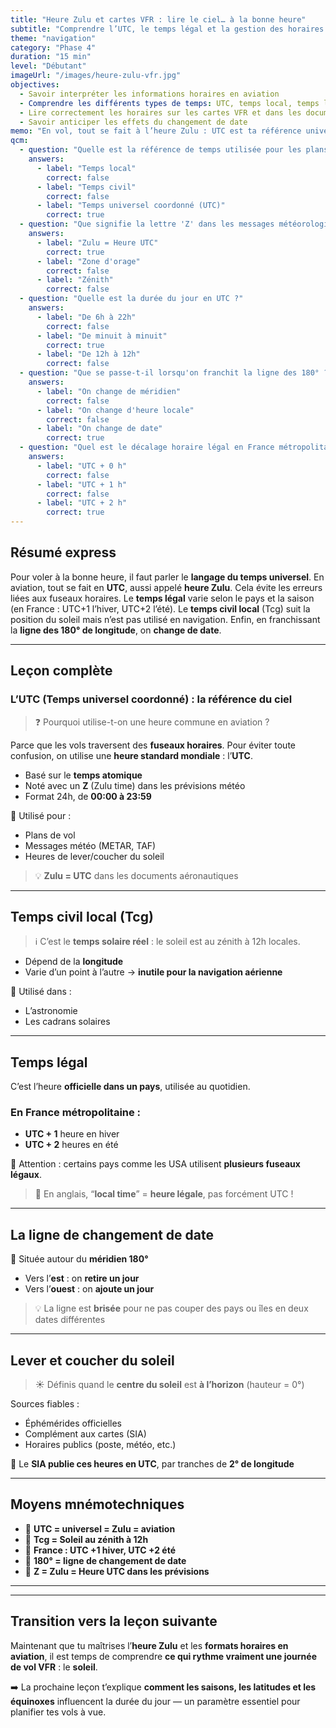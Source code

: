 ```yaml
---
title: "Heure Zulu et cartes VFR : lire le ciel… à la bonne heure"
subtitle: "Comprendre l’UTC, le temps légal et la gestion des horaires en navigation"
theme: "navigation"
category: "Phase 4"
duration: "15 min"
level: "Débutant"
imageUrl: "/images/heure-zulu-vfr.jpg"
objectives:
  - Savoir interpréter les informations horaires en aviation
  - Comprendre les différents types de temps: UTC, temps local, temps légal
  - Lire correctement les horaires sur les cartes VFR et dans les documents aéronautiques
  - Savoir anticiper les effets du changement de date
memo: "En vol, tout se fait à l’heure Zulu : UTC est ta référence universelle !"
qcm:
  - question: "Quelle est la référence de temps utilisée pour les plans de vol ?"
    answers:
      - label: "Temps local"
        correct: false
      - label: "Temps civil"
        correct: false
      - label: "Temps universel coordonné (UTC)"
        correct: true
  - question: "Que signifie la lettre 'Z' dans les messages météorologiques ?"
    answers:
      - label: "Zulu = Heure UTC"
        correct: true
      - label: "Zone d'orage"
        correct: false
      - label: "Zénith"
        correct: false
  - question: "Quelle est la durée du jour en UTC ?"
    answers:
      - label: "De 6h à 22h"
        correct: false
      - label: "De minuit à minuit"
        correct: true
      - label: "De 12h à 12h"
        correct: false
  - question: "Que se passe-t-il lorsqu'on franchit la ligne des 180° ?"
    answers:
      - label: "On change de méridien"
        correct: false
      - label: "On change d'heure locale"
        correct: false
      - label: "On change de date"
        correct: true
  - question: "Quel est le décalage horaire légal en France métropolitaine en été ?"
    answers:
      - label: "UTC + 0 h"
        correct: false
      - label: "UTC + 1 h"
        correct: false
      - label: "UTC + 2 h"
        correct: true
---
```


## Résumé express

Pour voler à la bonne heure, il faut parler le **langage du temps universel**. En aviation, tout se fait en **UTC**, aussi appelé **heure Zulu**. Cela évite les erreurs liées aux fuseaux horaires. Le **temps légal** varie selon le pays et la saison (en France : UTC+1 l’hiver, UTC+2 l’été). Le **temps civil local** (Tcg) suit la position du soleil mais n’est pas utilisé en navigation. Enfin, en franchissant la **ligne des 180° de longitude**, on **change de date**.

---

## Leçon complète

### L’UTC (Temps universel coordonné) : la référence du ciel

> ❓ Pourquoi utilise-t-on une heure commune en aviation ?

Parce que les vols traversent des **fuseaux horaires**. Pour éviter toute confusion, on utilise une **heure standard mondiale** : l’**UTC**.

- Basé sur le **temps atomique**
- Noté avec un **Z** (Zulu time) dans les prévisions météo
- Format 24h, de **00:00 à 23:59**

📌 Utilisé pour :

- Plans de vol
- Messages météo (METAR, TAF)
- Heures de lever/coucher du soleil

> 💡 **Zulu = UTC** dans les documents aéronautiques

---

## Temps civil local (Tcg)

> ℹ️ C’est le **temps solaire réel** : le soleil est au zénith à 12h locales.

- Dépend de la **longitude**
- Varie d’un point à l’autre → **inutile pour la navigation aérienne**

📌 Utilisé dans :

- L’astronomie
- Les cadrans solaires

---

## Temps légal

C’est l’heure **officielle dans un pays**, utilisée au quotidien.

### En France métropolitaine :

- **UTC + 1** heure en hiver
- **UTC + 2** heures en été

📌 Attention : certains pays comme les USA utilisent **plusieurs fuseaux légaux**.

> 🧠 En anglais, “**local time**” = **heure légale**, pas forcément UTC !

---

## La ligne de changement de date

📍 Située autour du **méridien 180°**

- Vers l’**est** : on **retire un jour**
- Vers l’**ouest** : on **ajoute un jour**

> 💡 La ligne est **brisée** pour ne pas couper des pays ou îles en deux dates différentes

---

## Lever et coucher du soleil

> ☀️ Définis quand le **centre du soleil** est **à l’horizon** (hauteur = 0°)

Sources fiables :

- Éphémérides officielles
- Complément aux cartes (SIA)
- Horaires publics (poste, météo, etc.)

📌 Le **SIA publie ces heures en UTC**, par tranches de **2° de longitude**

---

## Moyens mnémotechniques

- 🧠 **UTC = universel = Zulu = aviation**
- 🧠 **Tcg = Soleil au zénith à 12h**
- 🧠 **France : UTC +1 hiver, UTC +2 été**
- 🧠 **180° = ligne de changement de date**
- 🧠 **Z = Zulu = Heure UTC dans les prévisions**

---

---

## Transition vers la leçon suivante

Maintenant que tu maîtrises l’**heure Zulu** et les **formats horaires en aviation**, il est temps de comprendre **ce qui rythme vraiment une journée de vol VFR** : le **soleil**.

➡️ La prochaine leçon t’explique **comment les saisons, les latitudes et les équinoxes** influencent la durée du jour — un paramètre essentiel pour planifier tes vols à vue.

